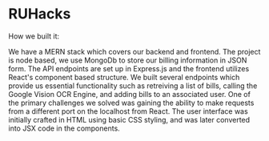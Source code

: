 # RUHacks

How we built it:

We have a MERN stack which covers our backend and frontend. The project is node based, we use MongoDb to store our billing information in JSON form. The API endpoints are set up in Express.js and the frontend utilizes React's component based structure. We built several endpoints which provide us essential functionality such as retreiving a list of bills, calling the Google Vision OCR Engine, and adding bills to an associated user. One of the primary challenges we solved was gaining the ability to make requests from a different port on the localhost from React. The user interface was initially crafted in HTML using basic CSS styling, and was later converted into JSX code in the components. 